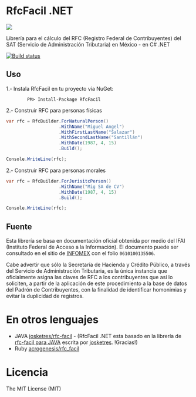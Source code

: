 
# RfcFacil .NET

![](https://raw.githubusercontent.com/migsalazar/RfcFacil/master/logo.png)

Librería para el cálculo del RFC (Registro Federal de Contribuyentes) del SAT (Servicio de Administración Tributaria) en México - en C# .NET 

[![Build status](https://ci.appveyor.com/api/projects/status/jnui923swgs8e7xt/branch/master?svg=true)](https://ci.appveyor.com/project/migsalazar/rfcfacil/branch/master)

## Uso

1.- Instala RfcFacil en tu proyecto vía NuGet:

			PM> Install-Package RfcFacil

2.- Construir RFC para personas físicas

```csharp
var rfc = RfcBuilder.ForNaturalPerson()
					.WithName("Miguel Angel")
					.WithFirstLastName("Salazar")
					.WithSecondLastName("Santillán")
					.WithDate(1987, 4, 15)
					.Build();

Console.WriteLine(rfc);
```

2.- Construir RFC para personas morales
```csharp
var rfc = RfcBuilder.ForJurisitcPerson()
					.WithName("Mig SA de CV")
					.WithDate(1987, 4, 15)
					.Build();

Console.WriteLine(rfc);
```

## Fuente
Esta librería se basa en documentación oficial obtenida por medio del IFAI (Instituto Federal de Acceso a la Información). El documento puede ser consultado en el sitio de [INFOMEX](https://www.infomex.org.mx/gobiernofederal/moduloPublico/moduloPublico.action) con el folio `0610100135506`.

Cabe advertir que sólo la Secretaría de Hacienda y Crédito Público, a través del Servicio de Administración Tributaria, es la única instancia que oficialmente asigna las claves de RFC a los contribuyentes que así lo soliciten, a partir de la aplicación de este procedimiento a la base de datos del Padrón de Contribuyentes, con la finalidad de identificar homonimias y evitar la duplicidad de registros.

# En otros lenguajes
- JAVA [josketres/rfc-facil](https://github.com/josketres/rfc-facil) - (RfcFacil .NET esta basado en la librería de [rfc-facil para JAVA](http://josketres.github.io/rfc-facil/) escrita por [josketres](https://github.com/josketres). !Gracias!)
- Ruby [acrogenesis/rfc_facil](https://github.com/acrogenesis/rfc_facil)

# Licencia
The MIT License (MIT)